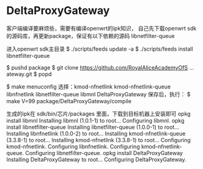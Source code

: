 # DeltaProxyGateway
客户端编译要麻烦些，需要有编译openwrt的ipk知识，
自己先下载openwrt sdk的源码库，再更新package，保证有以下依赖的源码
libnetfilter-queue 

进入openwrt sdk主目录
$ ./scripts/feeds update -a
$ ./scripts/feeds install libnetfilter-queue

$ pushd package
$ git clone https://github.com/RoyalAliceAcademyOfS ... ateway.git
$ popd

$ make menuconfig
选择：kmod-nfnetlink kmod-nfnetlink-queue libnfnetlink libnetfilter-queue libmnl DeltaProxyGateway
保存后，执行：
$ make V=99 package/DeltaProxyGateway/compile

生成的ipk在 sdk/bin/芯片/packages 里面，下载到目标机器上安装即可
opkg install libmnl
Installing libmnl (1.0.1-1) to root...
Configuring libmnl.
opkg install libnetfilter-queue
Installing libnetfilter-queue (1.0.0-1) to root...
Installing libnfnetlink (1.0.0-2) to root...
Installing kmod-nfnetlink-queue (3.3.8-1) to root...
Installing kmod-nfnetlink (3.3.8-1) to root...
Configuring kmod-nfnetlink.
Configuring libnfnetlink.
Configuring kmod-nfnetlink-queue.
Configuring libnetfilter-queue.
opkg install DeltaProxyGateway
Installing DeltaProxyGateway to root...
Configuring DeltaProxyGateway.
